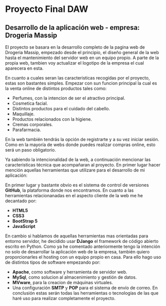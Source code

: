 # Proyecto Final DAW
## Desarrollo de la aplicación web - empresa: Drogeria Massip
El proyecto se basara en la desarrollo completo de la pagina web de Drogeria Massip, empezado desde el principio, el diseño general de la web hasta el mantenimiento del servidor web en un equipo propio. A parte de la propia web, tambien voy actualizar el logotipo de la empresa el cual aparecera en esta.

En cuanto a cuales seran las caracteristicas recogidas por el proyecto, estas son bastantes simples. Empezar con sun funcion principal la cual es la venta online de distintos productos tales como:

- Perfumes, con la intencion de ser el atractivo principal.
- Cosmetica facial.
- Distintos productos para el cuidado del cabello.
- Maquillaje.
- Productos relacionados con la higiene.
- Cremas corporales.
- Parafarmacia.

En la web también tendrás la opción de registrarte y a su vez iniciar sesión. Como en la mayoría de webs donde puedes realizar compras online, esto será un paso obligatorio.

Ya sabiendo la intencionalidad de la web, a continuación mencionar las caracteristicas técnica que acompañaran al proyecto. En primer lugar hacer mención aquellas herramientas que utilizare para el desarrollo de mi aplicación:

En primer lugar y bastante obvio es el sistema de control de versiones **GitHub**, la plataforma donde nos encontramos.
En cuanto a las herramientas relacionanadas en el aspecto cliente de la web me he decantado por:

- **HTML5**
- **CSS3** 
- **BootStrap 5**
- **JavaScript**
 
En cambio si hablamos de aquellas herramientas mas orientadas para entorno servidor, he decidido usar **DJango** el framework de  código abierto escrito en Python.
Como ya he comentado anteriormente tengo la intención no solo de desarrollar la aplicación web de la empresa, también quiero proporcionarles el hosting con un equipo propio en casa. Para ello hago uso de distintos tipos de software empezando por:

- **Apache**, como software y herramienta de servidor web.
- **MySql**, como solucion al almacenimiento y gestión de datos.
- **MVware**, para la creacion de máquinas virtuales.
- Una configuración **SMTP** y **POP** para el sistema de envío de correo.
En conclusión estas serán todas las herramientas o tecnologías de las que haré uso para realizar completamente el proyecto.

